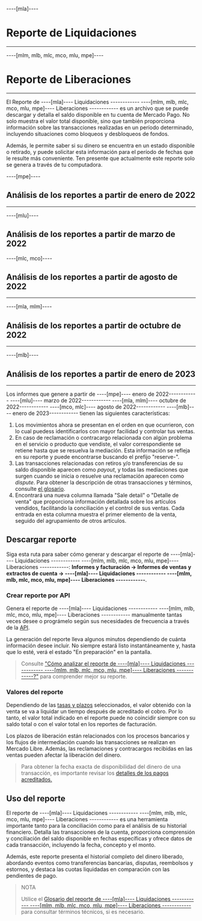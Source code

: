 ----[mla]----
# Reporte de Liquidaciones
------------

----[mlm, mlb, mlc, mco, mlu, mpe]----
# Reporte de Liberaciones
------------

El Reporte de ----[mla]---- Liquidaciones ------------ ----[mlm, mlb, mlc, mco, mlu, mpe]---- Liberaciones ------------ es un archivo que se puede descargar y detalla el saldo disponible en tu cuenta de Mercado Pago. No solo muestra el valor total disponible, sino que también proporciona información sobre las transacciones realizadas en un período determinado, incluyendo situaciones como bloqueos y desbloqueos de fondos.

Además, le permite saber si su dinero se encuentra en un estado disponible o retirado, y puede solicitar esta información para el período de fechas que le resulte más conveniente. Ten presente que actualmente este reporte solo se genera a través de tu computadora.

----[mpe]----
## Análisis de los reportes a partir de enero de 2022
------------
----[mlu]----
## Análisis de los reportes a partir de marzo de 2022
----[mlc, mco]----
## Análisis de los reportes a partir de agosto de 2022
------------
----[mla, mlm]----
## Análisis de los reportes a partir de octubre de 2022
------------
----[mlb]----
## Análisis de los reportes a partir de enero de 2023
------------

Los informes que genere a partir de ----[mpe]---- enero de 2022------------  ----[mlu]---- marzo de 2022------------ ----[mla, mlm]---- octubre de 2022------------  ----[mco, mlc]---- agosto de 2022------------ ----[mlb]---- enero de 2023------------ tienen las siguientes características: 

1. Los movimientos ahora se presentan en el orden en que ocurrieron, con lo cual puedess identificarlos con mayor facilidad y controlar tus ventas.
2. En caso de reclamación o contracargo relacionada con algún problema en el servicio o producto que vendiste, el valor correspondiente se retiene hasta que se resuelva la mediación. Esta información se refleja en su reporte y puede encontrarse buscando el prefijo "reserve-".
3. Las transacciones relacionadas con retiros y/o transferencias de su saldo disponible aparecen como _payout_, y todas las mediaciones que surgen cuando se inicia o resuelve una reclamación aparecen como _dispute_. Para obtener la descripción de otras transacciones y términos, consulte [el glosario](/developers/es/docs/checkout-pro/additional-content/reports/released-money/report-use).
4. Encontrará una nueva columna llamada "Sale detail" o "Detalle de venta" que proporciona información detallada sobre los artículos vendidos, facilitando la conciliación y el control de sus ventas. Cada entrada en esta columna muestra el primer elemento de la venta, seguido del agrupamiento de otros artículos.

## Descargar reporte

Siga esta ruta para saber cómo generar y descargar el reporte de ----[mla]---- Liquidaciones ------------ ----[mlm, mlb, mlc, mco, mlu, mpe]---- Liberaciones ------------:
**Informes y facturación -> Informes de ventas y extractos de cuenta -> ----[mla]---- Liquidaciones ------------ ----[mlm, mlb, mlc, mco, mlu, mpe]---- Liberaciones ------------**.

### Crear reporte por API

Genera el reporte de ----[mla]---- Liquidaciones ------------ ----[mlm, mlb, mlc, mco, mlu, mpe]---- Liberaciones ------------ manualmente tantas veces desee o prográmelo según sus necesidades de frecuencia a través de la [API](/developers/es/docs/checkout-pro/additional-content/reports/released-money/api).

La generación del reporte lleva algunos minutos dependiendo de cuánta información desee incluir. No siempre estará listo instantáneamente y, hasta que lo esté, verá el estado "En preparación" en la pantalla.

> Consulte ["Cómo analizar el reporte de ----[mla]---- Liquidaciones ------------ ----[mlm, mlb, mlc, mco, mlu, mpe]---- Liberaciones ------------?"](https://www.mercadopago.com.ar/ayuda/28771) para comprender mejor su reporte.

### Valores del reporte

Dependiendo de las [tasas y plazos](https://www.mercadopago.com.ar/settings/release-options) seleccionados, el valor obtenido con la venta se va a liquidar un tiempo después de acreditado el cobro. Por lo tanto, el valor total indicado en el reporte puede no coincidir siempre con su saldo total o con el valor total en los reportes de facturación.

Los plazos de liberación están relacionados con los procesos bancarios y los flujos de intermediación cuando las transacciones se realizan en Mercado Libre. Además, las reclamaciones y contracargos recibidas en las ventas pueden afectar la liberación del dinero.

> Para obtener la fecha exacta de disponibilidad del dinero de una transacción, es importante revisar los [detalles de los pagos acreditados.](https://www.mercadopago.com.ar/activities/balance)

## Uso del reporte

El reporte de ----[mla]---- Liquidaciones ------------ ----[mlm, mlb, mlc, mco, mlu, mpe]---- Liberaciones ------------ es una herramienta importante tanto para la conciliación como para el análisis de su historial financiero. Detalla las transacciones de la cuenta, proporciona comprensión y conciliación del saldo disponible en fechas específicas y ofrece datos de cada transacción, incluyendo la fecha, concepto y el monto. 

Además, este reporte presenta el historial completo del dinero liberado, abordando eventos como transferencias bancarias, disputas, reembolsos y estornos, y destaca las cuotas liquidadas en comparación con las pendientes de pago.

> NOTA
>
> Utilice el [Glosario del reporte de ----[mla]---- Liquidaciones ------------ ----[mlm, mlb, mlc, mco, mlu, mpe]---- Liberaciones ------------](/developers/es/docs/checkout-pro/additional-content/reports/released-money/report-use) para consultar términos técnicos, si es necesario.
